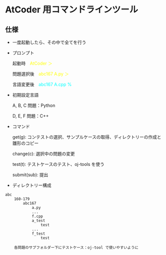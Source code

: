 # AtCoder 用コマンドラインツール

## 仕様

- 一度起動したら、その中で全てを行う
- プロンプト

    起動時　<font color="ffff00">AtCoder ＞</font>
    
    問題選択後　<font color="ffff00"><span>abc167 A.py</span> ＞</span></font>

    言語変更後　<font color="00ffff">abc167 A.cpp % </font>

- 初期設定言語

    A, B, C 問題：Python

    D, E, F 問題：C++

- コマンド

    get(g): コンテストの選択、サンプルケースの取得、ディレクトリーの作成と雛形のコピー

    change(c): 選択中の問題の変更

    test(t): テストケースのテスト、oj-tools を使う

    submit(sub): 提出


- ディレクトリー構成
```
abc
    160-179
        abc167
            a.py
            ...
            f.cpp
            a_test
                test
            ...
            f_test
                test

    各問題のサブフォルダー下にテストケース：oj-tool で使いやすいように

